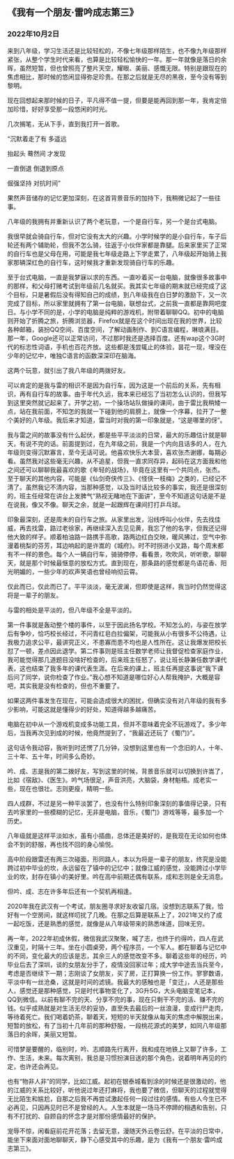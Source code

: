 ## 《我有一个朋友·雷吟成志第三》

### 2022年10月2日


来到八年级，学习生活还是比较轻松的，不像七年级那样陌生，也不像九年级那样紧张，从整个学生时代来看，也算是比较轻松愉快的一年。那一年就像是落日的余晖，虽然短暂，但也曾照亮了整片天空，耀眼、美丽、感慨无限。特别是跟现在的焦虑相比，那时候的悠闲显得弥足珍贵。在那之后就是无尽的黑夜，至今没有等到黎明。

现在回想起来那时候的日子，平凡得不值一提，但要是能再回到那一年，我肯定倍加珍惜，好好享受那一段悠闲的时光。

几次搁笔，无从下手，直到我打开一首歌。


“沉默着走了有  多遥远

抬起头  蓦然间  才发现

一直倒退  倒退到原点

倔强坚持  对抗时间”


果然声音储存的记忆更加深刻，在这首背景音乐的加持下，我稍微记起了一些往事。

八年级的我拥有并重新认识了两个老玩意，一个是自行车，另一个是台式电脑。

我很早就会骑自行车，但对它没有太大的兴趣。小学时候学的是小自行车，车子后轮还有两个辅助轮，但我不怎么骑，往返于小伙伴家都是靠腿。后来家里买了正常的自行车也是父母在用，可能是我七年级走路上下学走累了，八年级起开始骑上我家那辆深红色的自行车，这时候我才重新发现骑自行车的乐趣。

至于台式电脑，一直是我梦寐以求的东西。一直吵着买一台电脑，就像很多故事中的那样，和父母打赌考试到年级前几名就买。我其实七年级的期末就已经完成了这个目标，只是暑假后没有得知自己的成绩，到八年级我在白日梦的激励下，又一次完成了目标，所以家里就拥有了第一台电脑，联想台式，之前我一直都是靠网吧度日。与小学不同的是，小学的电脑是纯粹的游戏机，附带着聊聊QQ。初中的电脑则开始了折腾之旅，折腾浏览器，Firefox就是在这个时间出现在我的世界，比较各种邮箱，装扮QQ空间、百度空间，了解动画制作、到C语言编程，琳琅满目。那一年，Google还可以正常访问，不过那时我还是选择百度。还有wap这个3G时代的标志性词语，手机也百花齐放。这些都是浅尝辄止的体验，昙花一现，埋没在少年的记忆中，唯独C语言的函数深深印在脑海。

这两个玩意，就引出了我八年级的两拨好友。


可以肯定的是我与雷的相识不是因为自行车，因为这是一个前后的关系，先有相识，再有自行车的故事。由于年代久远，我本来已经忘了当初怎么认识的，但我写到这里突然就记起来了。开学之初，一个操场站队做操的课间，由于雷比我稍矮一点，站在我前面，不知怎的我就一下碰到他的肩膀上，就像一个序幕，拉开了一整个美好的八年级。我后来才知道，雷当时对我的第一印象就是，“这是哪里的伢”。

我与雷之间的故事没有什么起伏，都是些平平淡淡的日常，最大的乐趣估计就是聊天，有说不完的话。前面提到过，在九年级之前，我是一个内向且话多的人，在九年级则变得沉默寡言，至今无话可说。他喜欢快乐大本营，喜欢张杰谢娜，每期必看。虽然我对这些毫无兴趣，从不追星，但我一直求同存异，起码在这方面我和他之间还可以聊聊我最喜欢的歌《年轻的战场》，毕竟在这里有一个共同点，张杰。至于聊天的其他内容，可能是《仙剑奇侠传三》、《怪侠一枝梅》之类的，已经记不清了。虽然我记不清内容，当那种感觉，以及当时话比较多的事实，我还是很深刻的，班主任经常在讲台上发脾气“熟视无睹地在下面讲”，至今不知道这句话是不是在说我，像又不像。聊天之余，就是一起跟辉在课间打打乒乓球。

印象最深刻，还是周末的自行车之旅。从家里出发，沿线呼叫小伙伴，先去找佳威，再去找雷，路过老徐家，再继续深入去见见黄，我忘了他的名字，但我还记得他大致的样子。顺着柏油路一路携手高歌，路两边红白交映，暖风拂过，空气中弥漫着桃梨的芬芳，耳边响起的是许嵩的《城府》。时不时拐进小叉路，每个周末都有不一样的景色。每个人一辆自行车，骑骑停停，看看景，吹吹风，听听歌，聊聊天，就是那个时候最惬意的放松方式。直到现在，那条路的感觉都是鸟语花香、阳光明媚的，一些少年的欢声笑语也曾经响彻云霄。

仅此而已，仅此而已了。平平淡淡，毫无波澜，但即使是这样，我当时仍然觉得这将是一辈子的朋友。


与雷的相处是平淡的，但八年级不全是平淡的。


第一件事就是轰动整个楼的事件，以至于因此扬名学校。不知怎么的，与姿在放学后有争吵，恰巧校长经过，不问青红皂白拉偏架，可能我从小有很多不公待遇，让我极力追求公平，最讲究正义，不患寡而患不均也是人性所在。这让我爆发把校长怼了一顿，差点因此退学。第二件事则是班主任数学老师让我督促检查家庭作业，我可能觉得那几道题目没啥好检查的，后来班主任怒了，说让班长静兼任数学课代表，这也结束了我多年的课代表生涯。在后来的课上，班主任再提这事说“我下课后问了同学，说你检查了作业。”我心想不知道是哪位好心人帮我掩护，大概是容吧，其实我是没有检查的，但也不重要了。

如果这两件事发生在现在，可能会造成很大的困扰，但确实没有对八年级的我有多少影响，可能这就是懂得少的好处，知道得越多越痛苦。


电脑在初中从一个游戏机变成多功能工具，但并不意味着完全不玩游戏了。多少年后，当我再次见到成的时候，他竟然提到了，“我最近还玩了《蜀门》”。

这句话令我动容，我听到时还愣了几分钟，没想到这里也有一个念旧的人，十年、三十年、五十年，时间多么奇妙。

吟、成、志是我的第二拨好友，写到这里的时候，背景音乐就可以切换到许嵩了，比如《宿敌》、《医生》。吟气场很足，声音洪亮，大脑袋，身材魁梧。成老实一些，现在也很壮。志则更瘦，精明一些。

四人成群，不过是另一种平淡罢了，也没有什么特别印象深刻的事值得记录，只有去吟家里的一些模糊的记忆，无非是电脑，音乐，《蜀门》游戏等等，最多加一个历史。

八年级就是这样平淡如水，虽有小插曲，总体还是美好的，是我现在无论如何也体会不到的舒服，再也找不回的身心愉悦。

高中阶段跟雷还有两三次碰面，形同路人，本以为将是一辈子的朋友，终究是没能跨过初中毕业的坎，永远留在了镇中的记忆中；就像江威的感觉，没能跨过小学毕业的坎，封存在镇小的美好里。吟在高中前期还偶有联系，成和志则是全无消息。


但吟、成、志在许多年后还有一个契机再相逢。

2020年我在武汉有一个考试，朋友圈寻求好友收留几宿。没想到志联系了我，恰好有一个空房间，就这样叨扰了几晚。在那之后算是联系上了，2021年又约了成一起吃饭，还是熟悉的感觉，就像是从八年级带来的熟悉味道，回味无穷。

再一年，2022年初成休假，微信我武汉聚聚，喊了志，也终于约得吟，四人在武汉重见，时隔十三年。坐在小圆桌旁，两个程序员，一个军人。都在聊着与记忆中的不同，变化最大的应该是志，其余三人的感觉改变不多。聊着这些年的经历，吟毕业后去了深圳，谈的女朋友分手了，疫情没回家过年；成大学中途去当兵至今，考虑是否继续下一期；志刚谈了女朋友，买了房，正打算换一份工作。寥寥数语，平淡中有一丝沧桑，这就是时间的滤镜。我最大的感触也是「变迁」，人还是那些人，感觉还是那种感觉，只是时代事物变化了，3G升5G，大头电脑变笔记本，QQ到微信。以前有聊不完的天、分享不完的事，现在只剩干不完的活、赚不完的钱。似乎成熟就是对生活无尽的妥协，直至失去最后的一丝浪漫，变成行尸走肉，等待着死亡。我们喝着奶茶，聊着天，短短的半天就像从每天的焦虑中解脱出来，短暂的放松，有了当初十几年前的那种舒服，一段桃花源式的美梦，如同八年级那落日的余晖，美丽又短暂。

可惜梦是要醒的，临别时，吟、志顺路先行离开，我和成在地铁上又聊了许多，工作、生活，未来。每次离别，我总是习惯扮演目送的那个角色，说着明年再见的约定，也许还会再见。

也有“物非人非”的同学，比如江威。起初在银泰城看到涂的时候还是很激动的，他的江威的关系比较好，听他说过年还打麻将，我也要了微信，但聊天的过程就觉得无比陌生和尴尬，自那之后我不再尝试激起任何一段过往的感情。有些人今生已不必再见，只因再见时已不是曾经的人。人生本就是一场马不停蹄的相遇和告别，只有不打扰的、自顾自的怀念才是对那份感情最好的保护。

宠辱不惊，闲看庭前花开花落；去留无意，漫随天外云卷云舒。在平淡的日常中，能坐下来面对面地聊聊天，静下心感受其中的乐趣，是为《我有一个朋友·雷吟成志第三》。

